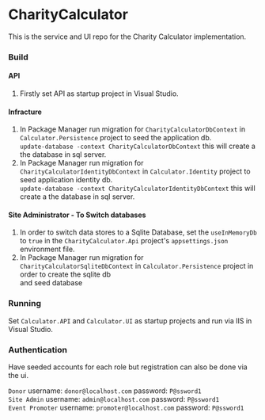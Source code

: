 # CharityCalculator

This is the service and UI repo for the Charity Calculator implementation.

### Build

#### API
1. Firstly set API as startup project in Visual Studio.
#### Infracture
1. In Package Manager run migration for `CharityCalculatorDbContext` in `Calculator.Persistence` project to seed the application db. <br />
    `update-database -context CharityCalculatorDbContext` this will create a the database in sql server.
2. In Package Manager run migration for `CharityCalculatorIdentityDbContext` in `Calculator.Identity` project to seed application identity db. <br />
    `update-database -context CharityCalculatorIdentityDbContext` this will create a the database in sql server.
#### Site Administrator - To Switch databases
1. In order to switch data stores to a Sqlite Database, set the `useInMemoryDb` to `true` in the `CharityCalculator.Api` project's `appsettings.json` <br />
    environment file.
2. In Package Manager run migration for `CharityCalculatorSqliteDbContext` in `Calculator.Persistence` project in order to create the sqlite db  <br />
    and seed database


### Running
Set `Calculator.API` and `Calculator.UI` as startup projects and run via IIS in Visual Studio.

### Authentication
Have seeded accounts for each role but registration can also be done via the ui. <br />

`Donor` username: `donor@localhost.com` password: `P@ssword1`  <br />
`Site Admin` username: `admin@localhost.com` password: `P@ssword1`  <br />
`Event Promoter` username: `promoter@localhost.com` password: `P@ssword1`  <br />